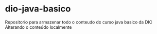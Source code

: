 # dio-java-basico
Repositorio para armazenar todo o conteudo do curso java basico da DIO
Alterando o conteúdo localmente
